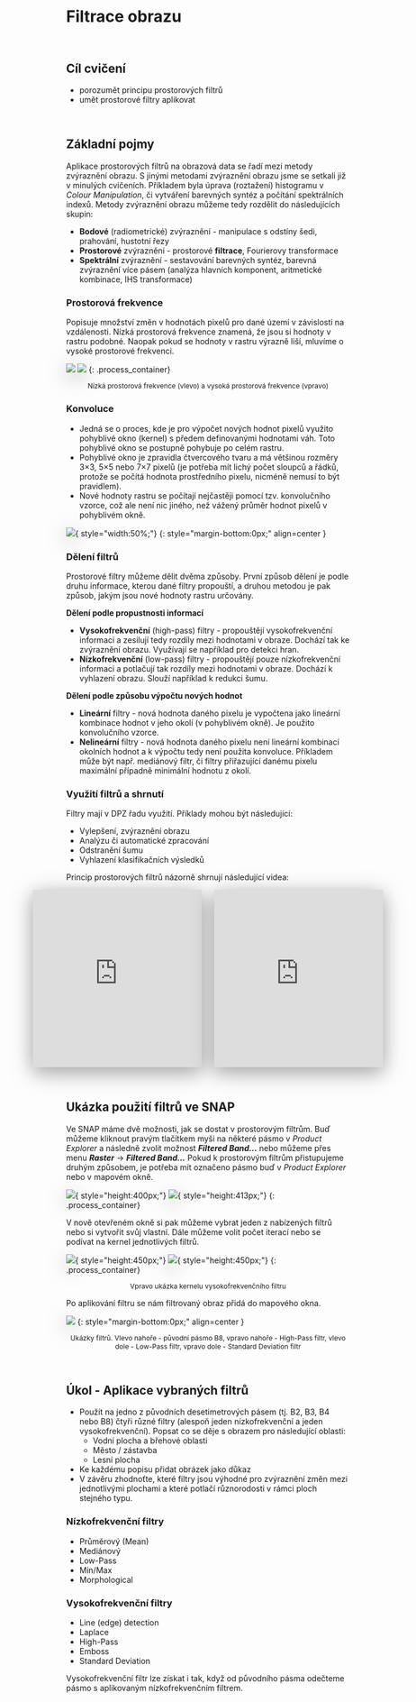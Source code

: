 <style>
  .md-typeset__scrollwrap {text-align: center ;}
  table th {text-align: center !important;}
  table td {text-align: center !important;}
  h2 {font-weight:700 !important;}                                                                   /* Pokus – zmena formatu nadpisu 2 */
  figcaption {font-size:12px;margin-top:5px !important;text-align:center;line-height:1.2em;}         /* Formatovani Popisku obrazku */
  hr.l1 {background-color:var(--md-primary-fg-color);height:2px;margin-bottom:3em !important;}       /* Formatovani Break Line – LEVEL 1 */
  img,iframe {filter:drop-shadow(0 10px 16px rgba(0,0,0,0.2)) drop-shadow(0 6px 20px rgba(0,0,0,0.2)) !important; object-fit:contain;} /* Stin pod obrazky a videi */

  /* TLACITKA */
  .md-button {text-align:center;transition: all .1s ease-in-out !important;}  /* Button – zarovnani textu */
  .md-button:hover {transform: scale(1.04);opacity:.8;background-color:var(--md-primary-fg-color) !important;border-color:var(--md-primary-fg-color) !important;color:var(--md-primary-bg-color) !important;/*filter: brightness(80%);*/}            /* Button Hover – animace zvetseni a zmeny barvy */
  .md-button:focus {opacity:.8;background-color:var(--md-primary-fg-color) !important;border-color:var(--md-primary-fg-color) !important;color:var(--md-primary-bg-color) !important;}                                                                /* Button Focus – stejny vzhled jako hover */
  .url-name {line-height:1.2;/*padding-top:5px !important;*/}                 /* Button s URL */
  .url-name span:first-child {font-size:.7em; font-weight:300;}               /* Button s URL – format*/
  .url-name span.twemoji {vertical-align:-0px;}                               /* Button s URL – zarovnani ikony*/
  .md-button.button_smaller {font-size:smaller; padding:1px 5px;}             /* Mensi button (bez URL) */

  /* FLEXBOXY */
  .process_container {display:flex !important; justify-content:center; align-items:center; column-gap:calc((100vw * 0.03) - 6px);} /* Kontejner pro content = FlexBox */
  .process_container div {display:flex;}                                                                                           /* Obsah (obrazky a sipky) */
  .process_container .process_icon {width:/*40px*/calc((100vw * 0.01) + 25px); flex-shrink:0;filter:none !important;}              /* Velikost ikony (bacha na mobily) */
  .process_container img {max-height:600px; display:flex;}                                    /* Obrazky ve flexboxech maji maximalni vysku */
</style>

# Filtrace obrazu

<hr class="l1">

## Cíl cvičení

- porozumět principu prostorových filtrů
- umět prostorové filtry aplikovat

<hr class="l1">

## Základní pojmy

Aplikace prostorových filtrů na obrazová data se řadí mezi metody zvýraznění obrazu. S jinými metodami zvýraznění obrazu jsme se setkali již v minulých cvičeních. Příkladem byla úprava (roztažení) histogramu v *Colour Manipulation*, či vytváření barevných syntéz a počítání spektrálních indexů. Metody zvýraznění obrazu můžeme tedy rozdělit do následujících skupin:

- **Bodové** (radiometrické) zvýraznění - manipulace s odstíny šedi, prahování, hustotní řezy
- **Prostorové** zvýraznění - prostorové **filtrace**, Fourierovy transformace
- **Spektrální** zvýraznění - sestavování barevných syntéz, barevná zvýraznění více pásem (analýza hlavních komponent, aritmetické kombinace, IHS
transformace)

### Prostorová frekvence

Popisuje množství změn v hodnotách pixelů pro dané území v závislosti na vzdálenosti. Nízká prostorová frekvence znamená, že jsou si hodnoty v rastru podobné. Naopak pokud se hodnoty v rastru výrazně liší, mluvíme o vysoké prostorové frekvenci.

![](../assets/cviceni4/01_low_spatial_frequency.png)
![](../assets/cviceni4/02_high_spatial_frequency.png)
{: .process_container}
<figcaption>Nízká prostorová frekvence (vlevo) a vysoká prostorová frekvence (vpravo)</figcaption>

### Konvoluce

- Jedná se o proces, kde je pro výpočet nových hodnot pixelů využito pohyblivé okno (kernel) s předem definovanými hodnotami váh. Toto pohyblivé okno se postupně pohybuje po celém rastru.
- Pohyblivé okno je zpravidla čtvercového tvaru a má většinou rozměry 3×3, 5×5 nebo 7×7 pixelů (je potřeba mít lichý počet sloupců a řádků, protože se počítá hodnota prostředního pixelu, nicméně nemusí to být pravidlem).
- Nové hodnoty rastru se počítají nejčastěji pomocí tzv. konvolučního vzorce, což ale není nic jiného, než vážený průměr hodnot pixelů v pohyblivém okně.

![](../assets/cviceni4/03_convolution.png){ style="width:50%;"}
{: style="margin-bottom:0px;" align=center }

### Dělení filtrů

Prostorové filtry můžeme dělit dvěma způsoby. První způsob dělení je podle druhu informace, kterou dané filtry propouští, a druhou metodou je pak způsob, jakým jsou nové hodnoty rastru určovány.

**Dělení podle propustnosti informací**

- **Vysokofrekvenční** (high-pass) filtry - propouštějí vysokofrekvenční informaci a zesilují tedy rozdíly mezi hodnotami v obraze. Dochází tak ke zvýraznění obrazu. Využívají se například pro detekci hran.
- **Nízkofrekvenční** (low-pass) filtry - propouštějí pouze nízkofrekvenční informaci a potlačují tak rozdíly mezi hodnotami v obraze. Dochází k vyhlazení obrazu. Slouží například k redukci šumu.

**Dělení podle způsobu výpočtu nových hodnot**

- **Lineární** filtry - nová hodnota daného pixelu je vypočtena jako lineární kombinace hodnot v jeho okolí (v pohyblivém okně). Je použito konvolučního vzorce.
- **Nelineární** filtry - nová hodnota daného pixelu není lineární kombinací okolních hodnot a k výpočtu tedy není použita konvoluce. Příkladem může být např. mediánový filtr, či filtry přiřazující danému pixelu maximální případně minimální hodnotu z okolí.

### Využití filtrů a shrnutí

Filtry mají v DPZ řadu využití. Příklady mohou být následující:

- Vylepšení, zvýraznění obrazu
- Analýzu či automatické zpracování
- Odstranění šumu
- Vyhlazení klasifikačních výsledků

Princip prostorových filtrů názorně shrnují následující videa:

<div class="process_container">
<iframe width="560" height="315" src="https://www.youtube.com/embed/5_V_iJmtwwg?si=VStQYNNZ062CIMoQ" title="YouTube video player" frameborder="0" allow="accelerometer; autoplay; clipboard-write; encrypted-media; gyroscope; picture-in-picture; web-share" allowfullscreen></iframe>
<iframe width="560" height="315" src="https://www.youtube.com/embed/PDLSvWuhDwI?si=SDYJPBYJWyWw5TCW" title="YouTube video player" frameborder="0" allow="accelerometer; autoplay; clipboard-write; encrypted-media; gyroscope; picture-in-picture; web-share" allowfullscreen></iframe>
</div>

<hr class="l1">

## Ukázka použití filtrů ve SNAP

Ve SNAP máme dvě možnosti, jak se dostat v prostorovým filtrům. Buď můžeme kliknout pravým tlačítkem myši na některé pásmo v *Product Explorer* a následně zvolit možnost ***Filtered Band...*** nebo můžeme přes menu ***Raster*** → ***Filtered Band...*** Pokud k prostorovým filtrům přistupujeme druhým způsobem, je potřeba mít označeno pásmo buď v *Product Explorer* nebo v mapovém okně.

![](../assets/cviceni4/04_filtered_band.png){ style="height:400px;"}
![](../assets/cviceni4/05_filtered_band_menu.png){ style="height:413px;"}
{: .process_container}

V nově otevřeném okně si pak můžeme vybrat jeden z nabízených filtrů nebo si vytvořit svůj vlastní. Dále můžeme volit počet iterací nebo se podívat na kernel jednotlivých filtrů.

![](../assets/cviceni4/06_Create_Filtered_Band.png){ style="height:450px;"}
![](../assets/cviceni4/07_kernel.png){ style="height:450px;"}
{: .process_container}
<figcaption>Vpravo ukázka kernelu vysokofrekvenčního filtru</figcaption>

Po aplikování filtru se nám filtrovaný obraz přidá do mapového okna.

![](../assets/cviceni4/08_filter_examples.png)
{: style="margin-bottom:0px;" align=center }
<figcaption>Ukázky filtrů. Vlevo nahoře - původní pásmo B8, vpravo nahoře - High-Pass filtr, vlevo dole - Low-Pass filtr, vpravo dole - Standard Deviation filtr</figcaption>

<hr class="l1">

## Úkol - Aplikace vybraných filtrů

- Použít na jedno z původních desetimetrových pásem (tj. B2, B3, B4 nebo B8) čtyři různé filtry (alespoň jeden nízkofrekvenční a jeden vysokofrekvenční). Popsat co se děje s obrazem pro následující oblasti:
    - Vodní plocha a břehové oblasti
    - Město / zástavba
    - Lesní plocha
- Ke každému popisu přidat obrázek jako důkaz
- V závěru zhodnoťte, které filtry jsou výhodné pro zvýraznění změn mezi jednotlivými plochami a které potlačí různorodosti v rámci ploch stejného typu.

### Nízkofrekvenční filtry

- Průměrový (Mean)
- Mediánový
- Low-Pass
- Min/Max
- Morphological

### Vysokofrekvenční filtry

- Line (edge) detection
- Laplace
- High-Pass
- Emboss
- Standard Deviation

Vysokofrekvenční filtr lze získat i tak, když od původního pásma odečteme pásmo s aplikovaným nízkofrekvenčním filtrem.